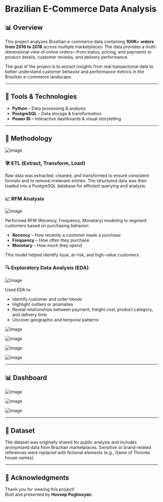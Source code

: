 # Brazilian E-Commerce Data Analysis

## 📊 Overview

This project analyzes Brazilian e-commerce data containing **100K+ orders from 2016 to 2018** across multiple marketplaces. The data provides a multi-dimensional view of online orders—from status, pricing, and payments to product details, customer reviews, and delivery performance.

The goal of the project is to extract insights from real transactional data to better understand customer behavior and performance metrics in the Brazilian e-commerce landscape.

---

## 🔧 Tools & Technologies

- **Python** – Data processing & analysis  
- **PostgreSQL** – Data storage & transformation  
- **Power BI** – Interactive dashboards & visual storytelling  

---

## 🧠 Methodology

![image](https://github.com/user-attachments/assets/99f160ee-c6c3-45a8-8248-275842ceb488)

### 🛠 ETL (Extract, Transform, Load)

Raw data was extracted, cleaned, and transformed to ensure consistent formats and to remove irrelevant entries. The structured data was then loaded into a PostgreSQL database for efficient querying and analysis.

### 📈 RFM Analysis

![image](https://github.com/user-attachments/assets/41a6b3c6-51b6-47a3-ad2b-f9803583a2ee)

Performed RFM (Recency, Frequency, Monetary) modeling to segment customers based on purchasing behavior:

- **Recency** – How recently a customer made a purchase  
- **Frequency** – How often they purchase  
- **Monetary** – How much they spend  

This model helped identify loyal, at-risk, and high-value customers.

### 🔍 Exploratory Data Analysis (EDA)

![image](https://github.com/user-attachments/assets/642fa736-4acb-477f-9b25-d107e47432d6)

Used EDA to:
- Identify customer and order trends  
- Highlight outliers or anomalies  
- Reveal relationships between payment, freight cost, product category, and delivery time  
- Uncover geographic and temporal patterns

![image](https://github.com/user-attachments/assets/866c6574-6a19-4956-a36f-6b7ec03cb28b)

![image](https://github.com/user-attachments/assets/727a50c8-7f88-4cff-a83a-af3d953f6450)

![image](https://github.com/user-attachments/assets/b305d6a7-fe79-4877-9cdb-a78827231450)

![image](https://github.com/user-attachments/assets/0ad3e6dd-0f0b-4ab8-965a-cd9e35b6497a)

---

## 📊 Dashboard

![image](https://github.com/user-attachments/assets/364634c4-99d7-45bf-bc57-fff327865d38)

![image](https://github.com/user-attachments/assets/99d99f95-571f-4a95-a31d-4ed86b3b7219)

![image](https://github.com/user-attachments/assets/83a36f99-6e1d-4336-b4e5-3d5ca665a911)

---

## 📂 Dataset

The dataset was originally shared for public analysis and includes anonymized data from Brazilian marketplaces. Sensitive or brand-related references were replaced with fictional elements (e.g., Game of Thrones house names).

---


## 🙏 Acknowledgments

Thank you for viewing this project!  
Built and presented by **Hovsep Poghosyan**.

